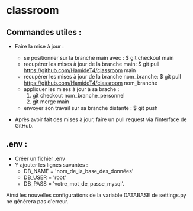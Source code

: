 # classroom

## Commandes utiles :

* Faire la mise à jour :
  * se positionner sur la branche main avec : $ git checkout main
  * recupérer les mises à jour de la branche main: $ git pull https://github.com/HamideT4/classroom main
  * recupérer les mises à jour de la branche nom_branche: $ git pull https://github.com/HamideT4/classroom nom_branche
  * appliquer les mises à jour à sa brache : 
    1. git checkout nom_branche_personnel
    2. git merge main
  * envoyer son travail sur sa branche distante : $ git push
  
* Après avoir fait des mises à jour, faire un pull request via l'interface de GitHub.

## .env :
  * Créer un fichier .env
  * Y ajouter les lignes suvantes :
    - DB_NAME = 'nom_de_la_base_des_données'
    - DB_USER = 'root'
    - DB_PASS = 'votre_mot_de_passe_mysql'.
  
  Ainsi les nouvelles configurations de la variable DATABASE de settings.py ne générera pas d'erreur.

